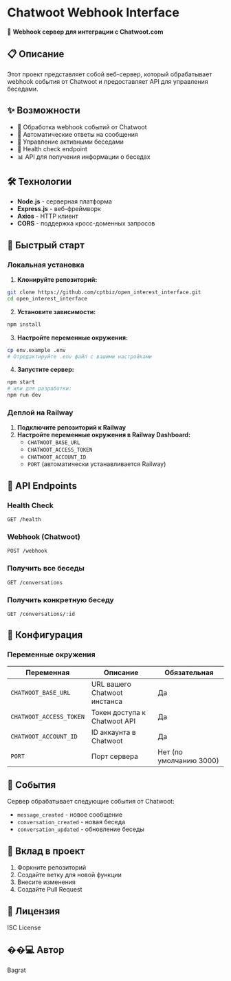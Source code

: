 # Chatwoot Webhook Interface

🚀 **Webhook сервер для интеграции с Chatwoot.com**

## 📋 Описание

Этот проект представляет собой веб-сервер, который обрабатывает webhook события от Chatwoot и предоставляет API для управления беседами.

## ✨ Возможности

- 📱 Обработка webhook событий от Chatwoot
- 💬 Автоматические ответы на сообщения
- 🔄 Управление активными беседами
- 🏥 Health check endpoint
- 📊 API для получения информации о беседах

## 🛠 Технологии

- **Node.js** - серверная платформа
- **Express.js** - веб-фреймворк
- **Axios** - HTTP клиент
- **CORS** - поддержка кросс-доменных запросов

## 🚀 Быстрый старт

### Локальная установка

1. **Клонируйте репозиторий:**
```bash
git clone https://github.com/cptbiz/open_interest_interface.git
cd open_interest_interface
```

2. **Установите зависимости:**
```bash
npm install
```

3. **Настройте переменные окружения:**
```bash
cp env.example .env
# Отредактируйте .env файл с вашими настройками
```

4. **Запустите сервер:**
```bash
npm start
# или для разработки:
npm run dev
```

### Деплой на Railway

1. **Подключите репозиторий к Railway**
2. **Настройте переменные окружения в Railway Dashboard:**
   - `CHATWOOT_BASE_URL`
   - `CHATWOOT_ACCESS_TOKEN`
   - `CHATWOOT_ACCOUNT_ID`
   - `PORT` (автоматически устанавливается Railway)

## 📡 API Endpoints

### Health Check
```
GET /health
```

### Webhook (Chatwoot)
```
POST /webhook
```

### Получить все беседы
```
GET /conversations
```

### Получить конкретную беседу
```
GET /conversations/:id
```

## 🔧 Конфигурация

### Переменные окружения

| Переменная | Описание | Обязательная |
|------------|----------|--------------|
| `CHATWOOT_BASE_URL` | URL вашего Chatwoot инстанса | Да |
| `CHATWOOT_ACCESS_TOKEN` | Токен доступа к Chatwoot API | Да |
| `CHATWOOT_ACCOUNT_ID` | ID аккаунта в Chatwoot | Да |
| `PORT` | Порт сервера | Нет (по умолчанию 3000) |

## 📝 События

Сервер обрабатывает следующие события от Chatwoot:

- `message_created` - новое сообщение
- `conversation_created` - новая беседа
- `conversation_updated` - обновление беседы

## 🤝 Вклад в проект

1. Форкните репозиторий
2. Создайте ветку для новой функции
3. Внесите изменения
4. Создайте Pull Request

## 📄 Лицензия

ISC License

## ��‍💻 Автор

Bagrat 